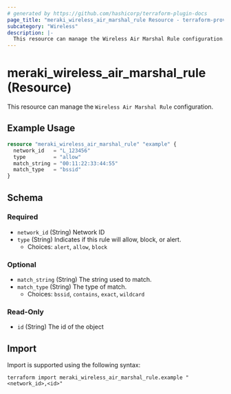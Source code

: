 ```yaml
---
# generated by https://github.com/hashicorp/terraform-plugin-docs
page_title: "meraki_wireless_air_marshal_rule Resource - terraform-provider-meraki"
subcategory: "Wireless"
description: |-
  This resource can manage the Wireless Air Marshal Rule configuration.
---
```


# meraki_wireless_air_marshal_rule (Resource)

This resource can manage the `Wireless Air Marshal Rule` configuration.

## Example Usage

```terraform
resource "meraki_wireless_air_marshal_rule" "example" {
  network_id   = "L_123456"
  type         = "allow"
  match_string = "00:11:22:33:44:55"
  match_type   = "bssid"
}
```

<!-- schema generated by tfplugindocs -->
## Schema

### Required

- `network_id` (String) Network ID
- `type` (String) Indicates if this rule will allow, block, or alert.
  - Choices: `alert`, `allow`, `block`

### Optional

- `match_string` (String) The string used to match.
- `match_type` (String) The type of match.
  - Choices: `bssid`, `contains`, `exact`, `wildcard`

### Read-Only

- `id` (String) The id of the object

## Import

Import is supported using the following syntax:

```shell
terraform import meraki_wireless_air_marshal_rule.example "<network_id>,<id>"
```
